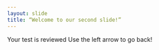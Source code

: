 ```yaml
---
layout: slide
title: “Welcome to our second slide!”
---
```

Your test is reviewed
Use the left arrow to go back!
